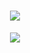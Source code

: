 <h1 align="center">
    <img src="https://readme-typing-svg.herokuapp.com/?font=Righteous&size=35&center=true&vCenter=true&width=500&height=70&duration=4000&lines=Echo+of+Silence;" />
</h1>

<div align="center"> 
  <a href="https://www.canva.com/design/DAGYu72M988/qTV8Re-joxKt90QDwO0Erg/view?utm_content=DAGYu72M988&utm_campaign=designshare&utm_medium=link&utm_source=viewer" target="_blank">
    <img src="https://img.shields.io/badge/Canva-000000?style=for-the-badge&logo=canva&logoColor=white" target="_blank">
  </a>
</div>
